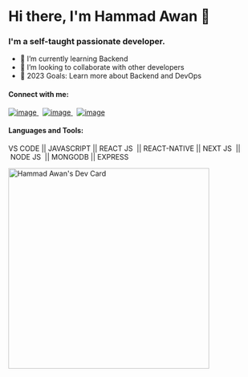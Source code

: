 # Hi there, I'm Hammad Awan 👋

### I'm a self-taught passionate developer.

 - 🌱 I’m currently learning Backend<br/>
 - 👯 I’m looking to collaborate with other developers<br/>
 - 🥅 2023 Goals: Learn more about Backend and DevOps

#### Connect with me:<br/>
<a href="[https://www.example.com/my great page](https://twitter.com/HamadAw18799765?t=_GF4FnpYxmckwtCWs1bGIw&s=08)">![image](https://github.com/malikhamadawan/My-Bio/assets/92512393/1d4a1759-e4dd-43c8-ad3d-c3b131b8a31b)
</a> &nbsp; <a href="https://www.linkedin.com/in/hamad-awan-a38139177/">![image](https://github.com/malikhamadawan/My-Bio/assets/92512393/acaa2c83-a853-4391-a3e9-a2d8ef6cc726)
</a> &nbsp; <a href="https://www.instagram.com/">![image](https://github.com/malikhamadawan/My-Bio/assets/92512393/f25599f2-dcd0-4aa8-b800-0e21dbc13838)
</a>  <br/>
#### Languages and Tools:<br/>
 VS CODE&nbsp;||&nbsp;JAVASCRIPT&nbsp;||&nbsp;REACT JS &nbsp;||&nbsp;REACT-NATIVE&nbsp;||&nbsp;NEXT JS &nbsp;||&nbsp;NODE JS &nbsp;||&nbsp;MONGODB&nbsp;||&nbsp;EXPRESS

<a href="https://app.daily.dev/hammadawan"><img src="https://api.daily.dev/devcards/b798ac9e570b4914abe1767b9141a09a.png?r=x2s" width="400" alt="Hammad Awan's Dev Card"/></a>
